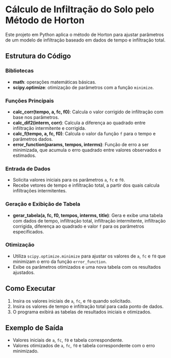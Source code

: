 # Cálculo de Infiltração do Solo pelo Método de Horton

Este projeto em Python aplica o método de Horton para ajustar parâmetros de um modelo de infiltração baseado em dados de tempo e infiltração total.

## Estrutura do Código

### Bibliotecas
- **math**: operações matemáticas básicas.
- **scipy.optimize**: otimização de parâmetros com a função `minimize`.

### Funções Principais
- **calc_corr(tempo, a, fc, f0)**: Calcula o valor corrigido de infiltração com base nos parâmetros.
- **calc_dif2(interm, corr)**: Calcula a diferença ao quadrado entre infiltração intermitente e corrigida.
- **calc_f(tempo, a, fc, f0)**: Calcula o valor da função `f` para o tempo e parâmetros dados.
- **error_function(params, tempos, interms)**: Função de erro a ser minimizada, que acumula o erro quadrado entre valores observados e estimados.

### Entrada de Dados
- Solicita valores iniciais para os parâmetros `a`, `fc` e `f0`.
- Recebe vetores de tempo e infiltração total, a partir dos quais calcula infiltrações intermitentes.

### Geração e Exibição de Tabela
- **gerar_tabela(a, fc, f0, tempos, interms, title)**: Gera e exibe uma tabela com dados de tempo, infiltração total, infiltração intermitente, infiltração corrigida, diferença ao quadrado e valor `f` para os parâmetros especificados.

### Otimização
- Utiliza `scipy.optimize.minimize` para ajustar os valores de `a`, `fc` e `f0` que minimizam o erro da função `error_function`.
- Exibe os parâmetros otimizados e uma nova tabela com os resultados ajustados.

## Como Executar
1. Insira os valores iniciais de `a`, `fc`, e `f0` quando solicitado.
2. Insira os valores de tempo e infiltração total para cada ponto de dados.
3. O programa exibirá as tabelas de resultados iniciais e otimizados.

## Exemplo de Saída
- Valores iniciais de `a`, `fc`, `f0` e tabela correspondente.
- Valores otimizados de `a`, `fc`, `f0` e tabela correspondente com o erro minimizado.
